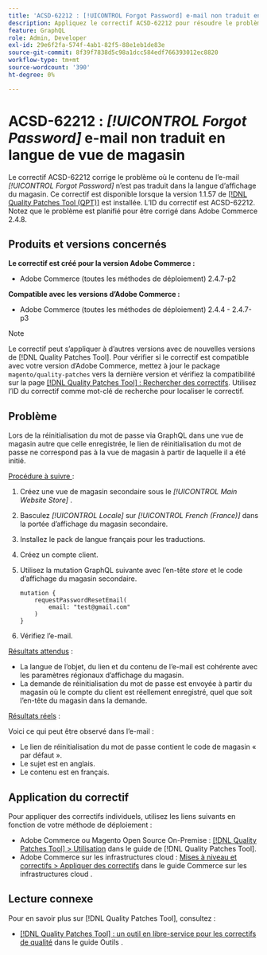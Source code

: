 ```yaml
---
title: 'ACSD-62212 : [!UICONTROL Forgot Password] e-mail non traduit en langue de vue de magasin'
description: Appliquez le correctif ACSD-62212 pour résoudre le problème d’Adobe Commerce en raison duquel le contenu de l’e-mail *[!UICONTROL Forgot Password]* n’est pas traduit dans la langue de la vue du magasin.
feature: GraphQL
role: Admin, Developer
exl-id: 29e6f2fa-574f-4ab1-82f5-88e1eb1de83e
source-git-commit: 8f39f7838d5c98a1dcc584edf766393012ec8820
workflow-type: tm+mt
source-wordcount: '390'
ht-degree: 0%

---
```


# ACSD-62212 : *[!UICONTROL Forgot Password]* e-mail non traduit en langue de vue de magasin

Le correctif ACSD-62212 corrige le problème où le contenu de l’e-mail *[!UICONTROL Forgot Password]* n’est pas traduit dans la langue d’affichage du magasin. Ce correctif est disponible lorsque la version 1.1.57 de [[!DNL Quality Patches Tool (QPT)]](https://experienceleague.adobe.com/docs/commerce-operations/tools/quality-patches-tool/usage.html?lang=fr) est installée. L’ID du correctif est ACSD-62212. Notez que le problème est planifié pour être corrigé dans Adobe Commerce 2.4.8.

## Produits et versions concernés

**Le correctif est créé pour la version Adobe Commerce :**

* Adobe Commerce (toutes les méthodes de déploiement) 2.4.7-p2

**Compatible avec les versions d’Adobe Commerce :**

* Adobe Commerce (toutes les méthodes de déploiement) 2.4.4 - 2.4.7-p3

>[!NOTE]
>
>Le correctif peut s’appliquer à d’autres versions avec de nouvelles versions de [!DNL Quality Patches Tool]. Pour vérifier si le correctif est compatible avec votre version d’Adobe Commerce, mettez à jour le package `magento/quality-patches` vers la dernière version et vérifiez la compatibilité sur la page [[!DNL Quality Patches Tool] : Rechercher des correctifs](https://experienceleague.adobe.com/tools/commerce-quality-patches/index.html?lang=fr). Utilisez l’ID du correctif comme mot-clé de recherche pour localiser le correctif.

## Problème

Lors de la réinitialisation du mot de passe via GraphQL dans une vue de magasin autre que celle enregistrée, le lien de réinitialisation du mot de passe ne correspond pas à la vue de magasin à partir de laquelle il a été initié.

<u>Procédure à suivre </u> :

1. Créez une vue de magasin secondaire sous le *[!UICONTROL Main Website Store]* .
1. Basculez *[!UICONTROL Locale]* sur *[!UICONTROL French (France)]* dans la portée d’affichage du magasin secondaire.
1. Installez le pack de langue français pour les traductions.
1. Créez un compte client.
1. Utilisez la mutation GraphQL suivante avec l’en-tête *store* et le code d’affichage du magasin secondaire.

   ```
   mutation {
       requestPasswordResetEmail(
           email: "test@gmail.com"
       )
   }
   ```

1. Vérifiez l’e-mail.

<u>Résultats attendus</u> :

* La langue de l’objet, du lien et du contenu de l’e-mail est cohérente avec les paramètres régionaux d’affichage du magasin.
* La demande de réinitialisation du mot de passe est envoyée à partir du magasin où le compte du client est réellement enregistré, quel que soit l’en-tête du magasin dans la demande.

<u>Résultats réels</u> :

Voici ce qui peut être observé dans l’e-mail :

* Le lien de réinitialisation du mot de passe contient le code de magasin « par défaut ».
* Le sujet est en anglais.
* Le contenu est en français.

## Application du correctif

Pour appliquer des correctifs individuels, utilisez les liens suivants en fonction de votre méthode de déploiement :

* Adobe Commerce ou Magento Open Source On-Premise : [[!DNL Quality Patches Tool] > Utilisation](/help/tools/quality-patches-tool/usage.md) dans le guide de [!DNL Quality Patches Tool].
* Adobe Commerce sur les infrastructures cloud : [Mises à niveau et correctifs > Appliquer des correctifs](https://experienceleague.adobe.com/docs/commerce-cloud-service/user-guide/develop/upgrade/apply-patches.html?lang=fr) dans le guide Commerce sur les infrastructures cloud .

## Lecture connexe

Pour en savoir plus sur [!DNL Quality Patches Tool], consultez :

* [[!DNL Quality Patches Tool] : un outil en libre-service pour les correctifs de qualité](/help/tools/quality-patches-tool/quality-patches-tool-to-self-serve-quality-patches.md) dans le guide Outils .
